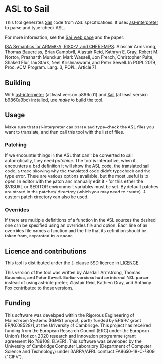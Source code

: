# ASL to Sail

This tool generates [Sail][sail] code from ASL specifications.  It uses
[asl-interpreter][asli] to parse and type-check ASL.

For more information, see the [Sail web page][sail-www] and the paper:

[ISA Semantics for ARMv8-A, RISC-V, and CHERI-MIPS][popl2019]. Alasdair
Armstrong, Thomas Bauereiss, Brian Campbell, Alastair Reid, Kathryn E. Gray,
Robert M. Norton, Prashanth Mundkur, Mark Wassell, Jon French, Christopher
Pulte, Shaked Flur, Ian Stark, Neel Krishnaswami, and Peter Sewell. In POPL
2019, Proc. ACM Program. Lang. 3, POPL, Article 71.

## Building

With [asl-interpreter][asli] (at least version a896dd1) and [Sail][sail] (at
least version b9860a9bc) installed, use *make* to build the tool.

## Usage

Make sure that asl-interpreter can parse and type-check the ASL files you want
to translate, and then call this tool with the list of files.

### Patching

If we encounter things in the ASL that can't be converted to sail
automatically, they need *patching*. The tool is interactive, when it
encounters a bad definition it will show the ASL code, the translated sail
code, a trace showing why the translated code didn't typecheck and the type
error. There are various options available, but the most useful is to open an
editor with the patch and manually edit it - for this either the $VISUAL or
$EDITOR environment variables must be set. By default patches are stored in the
patches/ directory (which you may need to create). A custom patch directory can
also be used.

### Overrides

If there are multiple definitions of a function in the ASL sources the desired
one can be specified using an overrides file and option.  Each line of an
overrides file names a function and the file that its definition should be
taken from, separated by a space.

## Licence and contributions

This tool is distributed under the 2-clause BSD licence in [LICENCE][licence].

This version of the tool was written by Alasdair Armstrong, Thomas Bauereiss,
and Peter Sewell.  Earlier versions had an internal ASL parser instead of using
asl-interpreter;  Alastair Reid, Kathryn Gray, and Anthony Fox contributed to
those versions.

## Funding

This software was developed within the Rigorous Engineering of
Mainstream Systems (REMS) project, partly funded by EPSRC grant
EP/K008528/1, at the University of Cambridge.
This project has received funding from the European Research Council (ERC)
under the European Union’s Horizon 2020 research and innovation programme
(grant agreement No 789108, ELVER).
This software was developed by the University of
Cambridge Computer Laboratory (Department of Computer Science and
Technology) under DARPA/AFRL contract FA8650-18-C-7809 ("CIFV").

[asli]: https://github.com/rems-project/asl-interpreter
[sail]: https://github.com/rems-project/sail
[sail-www]: https://www.cl.cam.ac.uk/~pes20/sail/
[popl2019]: https://www.cl.cam.ac.uk/~pes20/sail/popl2019.html
[licence]: LICENCE
